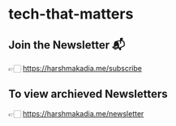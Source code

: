 # tech-that-matters

## Join the Newsletter 📬

👉🏻 https://harshmakadia.me/subscribe

## To view archieved Newsletters

👉🏻 https://harshmakadia.me/newsletter
